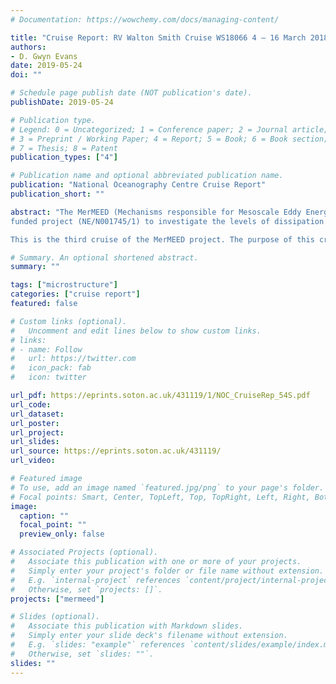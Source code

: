 ```yaml
---
# Documentation: https://wowchemy.com/docs/managing-content/

title: "Cruise Report: RV Walton Smith Cruise WS18066 4 – 16 March 2018, MerMEED microstructure cruise report."
authors: 
- D. Gwyn Evans
date: 2019-05-24
doi: ""

# Schedule page publish date (NOT publication's date).
publishDate: 2019-05-24

# Publication type.
# Legend: 0 = Uncategorized; 1 = Conference paper; 2 = Journal article;
# 3 = Preprint / Working Paper; 4 = Report; 5 = Book; 6 = Book section;
# 7 = Thesis; 8 = Patent
publication_types: ["4"]

# Publication name and optional abbreviated publication name.
publication: "National Oceanography Centre Cruise Report"
publication_short: ""

abstract: "The MerMEED (Mechanisms responsible for Mesoscale Eddy Energy Dissipation) project is a NERC
funded project (NE/N001745/1) to investigate the levels of dissipation associated with eddies at a western boundary, in order to identify the mechanisms responsible. Mesoscale eddies are ubiquitous in the worlds oceans, and can be found in the subtropical Atlantic travelling slowly westward (at 4–5 cm/s), with a radius of about 100 km. These eddies are formed through baroclinic instability or wind forcing across the Atlantic, but when they reach the western boundary (east coast of the USA), they disappear from the satellite altimetry record. This disappearance of eddies occurs throughout the worlds oceans at western boundaries, but from altimetry alone, it is not known whether they disappear because energy is transferred to other wave modes or the mean flow, or whether it is locally dissipated through eddy-topography interactions.

This is the third cruise of the MerMEED project. The purpose of this cruise was to (1) make microstructure temperature and shear measurements in order to measure dissipation at the intersection of an anticyclonic eddy and the steep topography to the east of Abaco, Bahamas, and (2) deploy standard Seagliders. Of these, the standard Seagliders were intended to remain in the area for 4 months. During the 9 day cruise, 46 profiles of microstructure data were collected using a tethered microstructure profiler, and a shipboard 75 kHz ADCP collected concurrent measurements of ocean currents. This cruise is the third cruise for the MerMEED project, and the data collected are intended to complement additional field operations, including moored instruments added to the RAPID array (thermistors and ADCPs on the WB1 mooring)."

# Summary. An optional shortened abstract.
summary: ""

tags: ["microstructure"]
categories: ["cruise report"]
featured: false

# Custom links (optional).
#   Uncomment and edit lines below to show custom links.
# links:
# - name: Follow
#   url: https://twitter.com
#   icon_pack: fab
#   icon: twitter

url_pdf: https://eprints.soton.ac.uk/431119/1/NOC_CruiseRep_54S.pdf
url_code:
url_dataset: 
url_poster:
url_project:
url_slides:
url_source: https://eprints.soton.ac.uk/431119/
url_video:

# Featured image
# To use, add an image named `featured.jpg/png` to your page's folder. 
# Focal points: Smart, Center, TopLeft, Top, TopRight, Left, Right, BottomLeft, Bottom, BottomRight.
image:
  caption: ""
  focal_point: ""
  preview_only: false

# Associated Projects (optional).
#   Associate this publication with one or more of your projects.
#   Simply enter your project's folder or file name without extension.
#   E.g. `internal-project` references `content/project/internal-project/index.md`.
#   Otherwise, set `projects: []`.
projects: ["mermeed"]

# Slides (optional).
#   Associate this publication with Markdown slides.
#   Simply enter your slide deck's filename without extension.
#   E.g. `slides: "example"` references `content/slides/example/index.md`.
#   Otherwise, set `slides: ""`.
slides: ""
---
```

